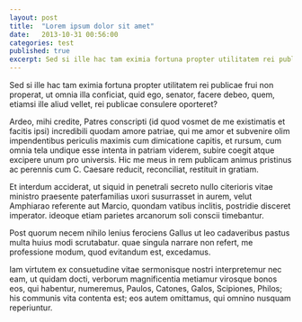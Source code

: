 ```yaml
---
layout: post
title:  "Lorem ipsum dolor sit amet"
date:   2013-10-31 00:56:00
categories: test
published: true
excerpt: Sed si ille hac tam eximia fortuna propter utilitatem rei publicae frui non properat, ut omnia illa conficiat, quid ego, senator, facere debeo, quem, etiamsi ille aliud vellet, rei publicae consulere oporteret?
---
```


Sed si ille hac tam eximia fortuna propter utilitatem rei publicae frui non properat, ut omnia illa conficiat, quid ego, senator, facere debeo, quem, etiamsi ille aliud vellet, rei publicae consulere oporteret?

Ardeo, mihi credite, Patres conscripti (id quod vosmet de me existimatis et facitis ipsi) incredibili quodam amore patriae, qui me amor et subvenire olim impendentibus periculis maximis cum dimicatione capitis, et rursum, cum omnia tela undique esse intenta in patriam viderem, subire coegit atque excipere unum pro universis. Hic me meus in rem publicam animus pristinus ac perennis cum C. Caesare reducit, reconciliat, restituit in gratiam.

Et interdum acciderat, ut siquid in penetrali secreto nullo citerioris vitae ministro praesente paterfamilias uxori susurrasset in aurem, velut Amphiarao referente aut Marcio, quondam vatibus inclitis, postridie disceret imperator. ideoque etiam parietes arcanorum soli conscii timebantur.

Post quorum necem nihilo lenius ferociens Gallus ut leo cadaveribus pastus multa huius modi scrutabatur. quae singula narrare non refert, me professione modum, quod evitandum est, excedamus.

Iam virtutem ex consuetudine vitae sermonisque nostri interpretemur nec eam, ut quidam docti, verborum magnificentia metiamur virosque bonos eos, qui habentur, numeremus, Paulos, Catones, Galos, Scipiones, Philos; his communis vita contenta est; eos autem omittamus, qui omnino nusquam reperiuntur.